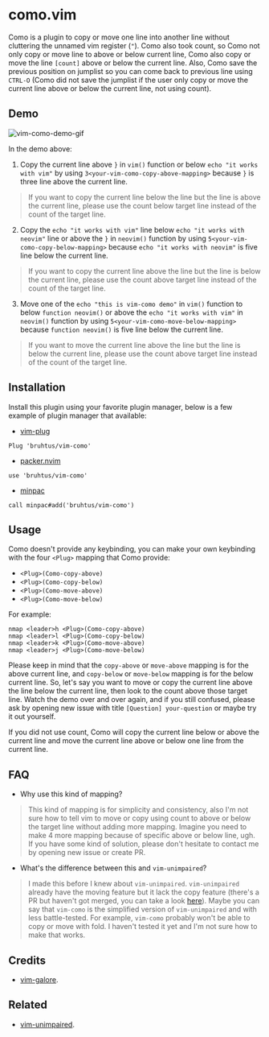 # como.vim

Como is a plugin to copy or move one line into another line without cluttering the unnamed vim register (`"`). Como also took count, so Como not only copy or move line to above or below current line, Como also copy or move the line `[count]` above or below the current line. Also, Como save the previous position on jumplist so you can come back to previous line using `CTRL-O` (Como did not save the jumplist if the user only copy or move the current line above or below the current line, not using count).

## Demo

![vim-como-demo-gif](https://raw.githubusercontent.com/wiki/bruhtus/vim-como/vim-como-demo.gif?token=AKTPZ7IS3UGQNTPR2T7D6CDBEBOW6)

In the demo above:
1. Copy the current line above `}` in `vim()` function or below `echo "it works with vim"` by using `3<your-vim-como-copy-above-mapping>` because `}` is three line above the current line.
> If you want to copy the current line below the line but the line is above the current line, please use the count below target line instead of the count of the target line.
2. Copy the `echo "it works with vim"` line below `echo "it works with neovim"` line or above the `}` in `neovim()` function by using `5<your-vim-como-copy-below-mapping>` because `echo "it works with neovim"` is five line below the current line.
> If you want to copy the current line above the line but the line is below the current line, please use the count above target line instead of the count of the target line.
3. Move one of the `echo "this is vim-como demo"` in `vim()` function to below `function neovim()` or above the `echo "it works with vim"` in `neovim()` function by using `5<your-vim-como-move-below-mapping>` because `function neovim()` is five line below the current line.
> If you want to move the current line above the line but the line is below the current line, please use the count above target line instead of the count of the target line.

## Installation

Install this plugin using your favorite plugin manager, below is a few example of plugin manager that available:
- [vim-plug](https://github.com/junegunn/vim-plug)
```vim
Plug 'bruhtus/vim-como'
```
- [packer.nvim](https://github.com/wbthomason/packer.nvim)
```vim
use 'bruhtus/vim-como'
```
- [minpac](https://github.com/k-takata/minpac)
```vim
call minpac#add('bruhtus/vim-como')
```

## Usage

Como doesn't provide any keybinding, you can make your own keybinding with the four `<Plug>` mapping that Como provide:
- `<Plug>(Como-copy-above)`
- `<Plug>(Como-copy-below)`
- `<Plug>(Como-move-above)`
- `<Plug>(Como-move-below)`

For example: <br>
```vim
nmap <leader>h <Plug>(Como-copy-above)
nmap <leader>l <Plug>(Como-copy-below)
nmap <leader>k <Plug>(Como-move-above)
nmap <leader>j <Plug>(Como-move-below)
```

Please keep in mind that the `copy-above` or `move-above` mapping is for the above current line, and `copy-below` or `move-below` mapping is for the below current line. So, let's say you want to move or copy the current line above the line below the current line, then look to the count above those target line. Watch the demo over and over again, and if you still confused, please ask by opening new issue with title `[Question] your-question` or maybe try it out yourself.

If you did not use count, Como will copy the current line below or above the current line and move the current line above or below one line from the current line.

## FAQ

- Why use this kind of mapping?

> This kind of mapping is for simplicity and consistency, also I'm not sure how to tell vim to move or copy using count to above or below the target line without adding more mapping. Imagine you need to make 4 more mapping because of specific above or below line, ugh. If you have some kind of solution, please don't hesitate to contact me by opening new issue or create PR.

- What's the difference between this and `vim-unimpaired`?

> I made this before I knew about `vim-unimpaired`. `vim-unimpaired` already have the moving feature but it lack the copy feature (there's a PR but haven't got merged, you can take a look [here](https://github.com/tpope/vim-unimpaired/pull/138)). Maybe you can say that `vim-como` is the simplified version of `vim-unimpaired` and with less battle-tested. For example, `vim-como` probably won't be able to copy or move with fold. I haven't tested it yet and I'm not sure how to make that works.

## Credits

- [vim-galore](https://github.com/mhinz/vim-galore).

## Related

- [vim-unimpaired](https://github.com/tpope/vim-unimpaired).
